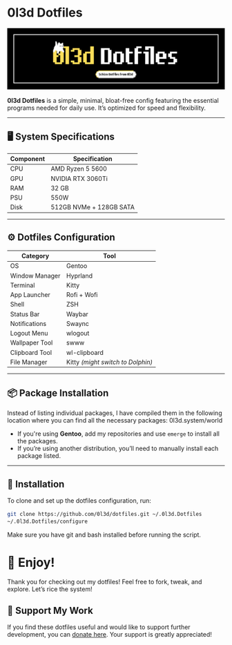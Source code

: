 # 0l3d Dotfiles

![0l3d Dotfiles Preview](0l3d.png)

**0l3d Dotfiles** is a simple, minimal, bloat-free config featuring the essential programs needed for daily use. It’s optimized for speed and flexibility.

---

## 🖥️ System Specifications

| Component | Specification       |
|-----------|---------------------|
| CPU       | AMD Ryzen 5 5600    |
| GPU       | NVIDIA RTX 3060Ti   |
| RAM       | 32 GB               |
| PSU       | 550W                |
| Disk      | 512GB NVMe + 128GB SATA |

---

## ⚙️ Dotfiles Configuration

| Category        | Tool               |
|-----------------|--------------------|
| OS              | Gentoo             |
| Window Manager  | Hyprland           |
| Terminal        | Kitty              |
| App Launcher    | Rofi + Wofi        |
| Shell           | ZSH                |
| Status Bar      | Waybar             |
| Notifications   | Swaync             |
| Logout Menu     | wlogout            |
| Wallpaper Tool  | swww               |
| Clipboard Tool  | wl-clipboard       |
| File Manager    | Kitty *(might switch to Dolphin)* |

---

## 📦 Package Installation

Instead of listing individual packages, I have compiled them in the following location where you can find all the necessary packages:
0l3d.system/world

- If you're using **Gentoo**, add my repositories and use `emerge` to install all the packages.
- If you’re using another distribution, you’ll need to manually install each package listed.

---

## 🚀 Installation

To clone and set up the dotfiles configuration, run:

```bash
git clone https://github.com/0l3d/dotfiles.git ~/.0l3d.Dotfiles
~/.0l3d.Dotfiles/configure
```
Make sure you have git and bash installed before running the script.

# 🥳 Enjoy!
Thank you for checking out my dotfiles! Feel free to fork, tweak, and explore. Let’s rice the system!

## 💸 Support My Work

If you find these dotfiles useful and would like to support further development, you can [donate here](https://buymeacoffee.com/oled). Your support is greatly appreciated!
